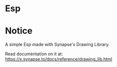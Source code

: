 # Esp

# Notice
A simple Esp made with Synapse's Drawing Library.

Read documentation on it at: https://x.synapse.to/docs/reference/drawing_lib.html

